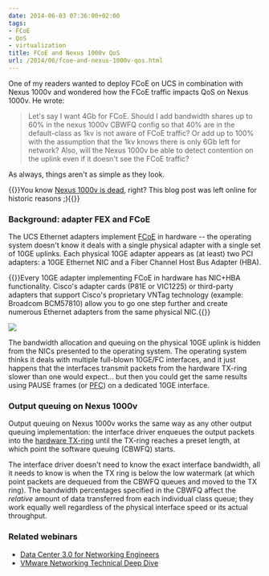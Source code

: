 ```yaml
---
date: 2014-06-03 07:36:00+02:00
tags:
- FCoE
- QoS
- virtualization
title: FCoE and Nexus 1000v QoS
url: /2014/06/fcoe-and-nexus-1000v-qos.html
---
```

One of my readers wanted to deploy FCoE on UCS in combination with Nexus 1000v and wondered how the FCoE traffic impacts QoS on Nexus 1000v. He wrote:

> Let\'s say I want 4Gb for FCoE. Should I add bandwidth shares up to 60% in the nexus 1000v CBWFQ config so that 40% are in the default-class as 1kv is not aware of FCoE traffic? Or add up to 100% with the assumption that the 1kv knows there is only 6Gb left for network? Also, will the Nexus 1000v be able to detect contention on the uplink even if it doesn\'t see the FCoE traffic?

As always, things aren't as simple as they look.

{{<note warn>}}You know [Nexus 1000v is dead](https://www.cisco.com/c/en/us/products/switches/nexus-1000v-switch-vmware-vsphere/eos-eol-notice-listing.html), right? This blog post was left online for historic reasons ;){{</note>}}
<!--more-->
### Background: adapter FEX and FCoE

The UCS Ethernet adapters implement [FCoE](http://blog.ipspace.net/2011/08/fcoe-networking-elements-classification.html) in hardware -- the operating system doesn't know it deals with a single physical adapter with a single set of 10GE uplinks. Each physical 10GE adapter appears as (at least) two PCI adapters: a 10GE Ethernet NIC and a Fiber Channel Host Bus Adapter (HBA).

{{<note>}}Every 10GE adapter implementing FCoE in hardware has NIC+HBA functionality. Cisco's adapter cards (P81E or VIC1225) or third-party adapters that support Cisco's proprietary VNTag technology (example: Broadcom BCM57810) allow you to go one step further and create numerous Ethernet adapters from the same physical NIC.{{</note>}}

[![](/2014/06/s400-AdapterFEX.png)](/2014/06/s1600-AdapterFEX.png)

The bandwidth allocation and queuing on the physical 10GE uplink is hidden from the NICs presented to the operating system. The operating system thinks it deals with multiple full-blown 10GE/FC interfaces, and it just happens that the interfaces transmit packets from the hardware TX-ring slower than one would expect... but then you could get the same results using PAUSE frames (or [PFC](http://blog.ipspace.net/2010/09/introduction-to-8021qbb-priority-flow.html)) on a dedicated 10GE interface.

### Output queuing on Nexus 1000v

Output queuing on Nexus 1000v works the same way as any other output queuing implementation: the interface driver enqueues the output packets into the [hardware TX-ring](https://www.ipspace.net/kb/tag/QoS/Queuing_Principles.html) until the TX-ring reaches a preset length, at which point the software queuing (CBWFQ) starts.

The interface driver doesn't need to know the exact interface bandwidth, all it needs to know is when the TX ring is below the low watermark (at which point packets are dequeued from the CBWFQ queues and moved to the TX ring). The bandwidth percentages specified in the CBWFQ affect the *relative* amount of data transferred from each individual class queue; they work equally well regardless of the physical interface speed or its actual throughput.

### Related webinars

-   [Data Center 3.0 for Networking Engineers](http://www.ipspace.net/Data_Center_3.0_for_Networking_Engineers)
-   [VMware Networking Technical Deep Dive](http://www.ipspace.net/VMware_Networking_Deep_Dive)
